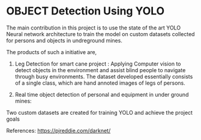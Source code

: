 
# OBJECT Detection Using YOLO
The main contribution in this project is to use the state of the art YOLO Neural network architecture to train the model on custom datasets collected for persons and objects in undreground mines.

The products of such a initiative are,
1. Leg Detection for smart cane project : Applying Computer vision to detect objects in the environment and assist blind people to navigate through busy environments. The dataset developed essentially consists of a single class, which are hand annoted images of legs of persons.


2. Real time object detection of personal and equipment in under ground mines: 

Two custom datasets are created for training YOLO and achieve the project goals

References:
https://pjreddie.com/darknet/
